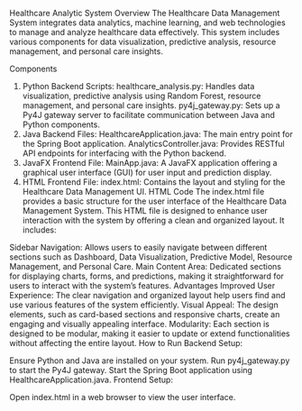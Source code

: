 Healthcare Analytic System
Overview
The Healthcare Data Management System integrates data analytics, machine learning, and web technologies to manage and analyze healthcare data effectively. This system includes various components for data visualization, predictive analysis, resource management, and personal care insights.

Components
1. Python Backend
Scripts:
healthcare_analysis.py: Handles data visualization, predictive analysis using Random Forest, resource management, and personal care insights.
py4j_gateway.py: Sets up a Py4J gateway server to facilitate communication between Java and Python components.
2. Java Backend
Files:
HealthcareApplication.java: The main entry point for the Spring Boot application.
AnalyticsController.java: Provides RESTful API endpoints for interfacing with the Python backend.
3. JavaFX Frontend
File:
MainApp.java: A JavaFX application offering a graphical user interface (GUI) for user input and prediction display.
4. HTML Frontend
File:
index.html: Contains the layout and styling for the Healthcare Data Management UI.
HTML Code
The index.html file provides a basic structure for the user interface of the Healthcare Data Management System. This HTML file is designed to enhance user interaction with the system by offering a clean and organized layout. It includes:

Sidebar Navigation: Allows users to easily navigate between different sections such as Dashboard, Data Visualization, Predictive Model, Resource Management, and Personal Care.
Main Content Area: Dedicated sections for displaying charts, forms, and predictions, making it straightforward for users to interact with the system’s features.
Advantages
Improved User Experience: The clear navigation and organized layout help users find and use various features of the system efficiently.
Visual Appeal: The design elements, such as card-based sections and responsive charts, create an engaging and visually appealing interface.
Modularity: Each section is designed to be modular, making it easier to update or extend functionalities without affecting the entire layout.
How to Run
Backend Setup:

Ensure Python and Java are installed on your system.
Run py4j_gateway.py to start the Py4J gateway.
Start the Spring Boot application using HealthcareApplication.java.
Frontend Setup:

Open index.html in a web browser to view the user interface.



